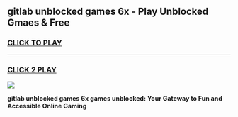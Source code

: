 
## gitlab unblocked games 6x - Play Unblocked Gmaes & Free
<h3>
<a href="https://news.freeplayer.one?title=gitlab_unblocked_games_6x&ref=16F">CLICK TO PLAY</a></h3>
<hr>

<h3>
<a href="https://news.freeplayer.one?title=gitlab_unblocked_games_6x&ref=16F">CLICK 2 PLAY</a>
  
</h3>

<a href="https://news.freeplayer.one?title=gitlab_unblocked_games_6x&ref=16F/"><img src="https://clearcache.store/games.png"></a>


**gitlab unblocked games 6x games unblocked: Your Gateway to Fun and Accessible Online Gaming**
